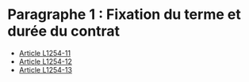 # Paragraphe 1 : Fixation du terme et durée du contrat

* [Article L1254-11](./LEGIARTI000030442292.md)
* [Article L1254-12](./LEGIARTI000031087497.md)
* [Article L1254-13](./LEGIARTI000030442369.md)
